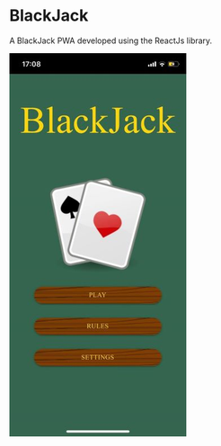 # BlackJack

A BlackJack PWA developed using the ReactJs library. 

![alt text](https://github.com/t-r-griffin/BlackJack/blob/master/client/public/demo4.jpg?raw=true)

